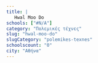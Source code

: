 ```yaml
---
title: |
   Hwal Moo Do
schools: ["#N/A"]
category: "Πολεμικές τέχνες"
slug: "hwal-moo-do"
slugCategory: "polemikes-texnes"
schoolscount: "0"
city: "Αθήνα"
---
```


